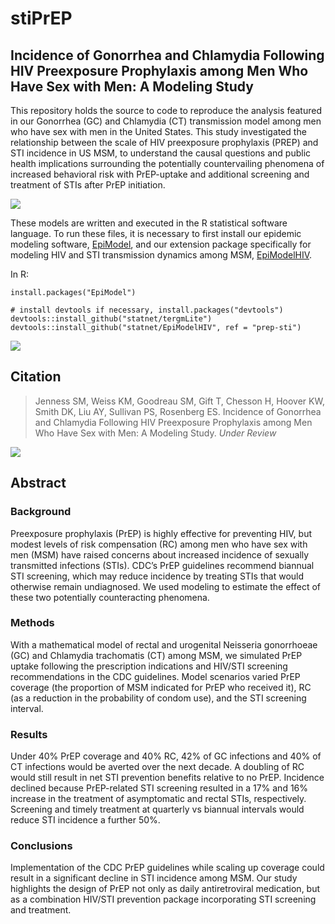 stiPrEP
===============

## Incidence of Gonorrhea and Chlamydia Following HIV Preexposure Prophylaxis among Men Who Have Sex with Men: A Modeling Study

This repository holds the source to code to reproduce the analysis featured in our Gonorrhea (GC) and Chlamydia (CT) transmission model among men who have sex with men in the United States. This study investigated the relationship between the scale of HIV preexposure prophylaxis (PREP) and STI incidence in US MSM, to understand the causal questions and public health implications surrounding the potentially countervailing phenomena of increased behavioral risk with PrEP-uptake and additional screening and treatment of STIs after PrEP initiation.

<img src="https://github.com/statnet/stiPrEP/raw/master/analysis/Fig1.jpg">


These models are written and executed in the R statistical software language. To run these files, it is necessary to first install our epidemic modeling software, [EpiModel](http://epimodel.org/), and our extension package specifically for modeling HIV and STI transmission dynamics among MSM, [EpiModelHIV](http://github.com/statnet/EpiModelHIV).

In R:
```
install.packages("EpiModel")

# install devtools if necessary, install.packages("devtools")
devtools::install_github("statnet/tergmLite")
devtools::install_github("statnet/EpiModelHIV", ref = "prep-sti")
```

<img src="https://github.com/statnet/stiPrEP/raw/master/analysis/Fig2.jpg">

## Citation

> Jenness SM, Weiss KM, Goodreau SM, Gift T, Chesson H, Hoover KW, Smith DK, Liu AY, Sullivan PS, Rosenberg ES. Incidence of Gonorrhea and Chlamydia Following HIV Preexposure Prophylaxis among Men Who Have Sex with Men: A Modeling Study. _Under Review_

<img src="https://github.com/statnet/stiPrEP/raw/master/analysis/Fig3.jpg">

## Abstract

### Background
Preexposure prophylaxis (PrEP) is highly effective for preventing HIV, but modest levels of risk compensation (RC) among men who have sex with men (MSM) have raised concerns about increased incidence of sexually transmitted infections (STIs). CDC’s PrEP guidelines recommend biannual STI screening, which may reduce incidence by treating STIs that would otherwise remain undiagnosed. We used modeling to estimate the effect of these two potentially counteracting phenomena.

### Methods
With a mathematical model of rectal and urogenital Neisseria gonorrhoeae (GC) and Chlamydia trachomatis (CT) among MSM, we simulated PrEP uptake following the prescription indications and HIV/STI screening recommendations in the CDC guidelines. Model scenarios varied PrEP coverage (the proportion of MSM indicated for PrEP who received it), RC (as a reduction in the probability of condom use), and the STI screening interval.

### Results
Under 40% PrEP coverage and 40% RC, 42% of GC infections and 40% of CT infections would be averted over the next decade. A doubling of RC would still result in net STI prevention benefits relative to no PrEP. Incidence declined because PrEP-related STI screening resulted in a 17% and 16% increase in the treatment of asymptomatic and rectal STIs, respectively. Screening and timely treatment at quarterly vs biannual intervals would reduce STI incidence a further 50%.

### Conclusions
Implementation of the CDC PrEP guidelines while scaling up coverage could result in a significant decline in STI incidence among MSM. Our study highlights the design of PrEP not only as daily antiretroviral medication, but as a combination HIV/STI prevention package incorporating STI screening and treatment. 
